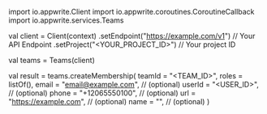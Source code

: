 import io.appwrite.Client
import io.appwrite.coroutines.CoroutineCallback
import io.appwrite.services.Teams

val client = Client(context)
    .setEndpoint("https://example.com/v1") // Your API Endpoint
    .setProject("<YOUR_PROJECT_ID>") // Your project ID

val teams = Teams(client)

val result = teams.createMembership(
    teamId = "<TEAM_ID>", 
    roles = listOf(), 
    email = "email@example.com", // (optional)
    userId = "<USER_ID>", // (optional)
    phone = "+12065550100", // (optional)
    url = "https://example.com", // (optional)
    name = "<NAME>", // (optional)
)